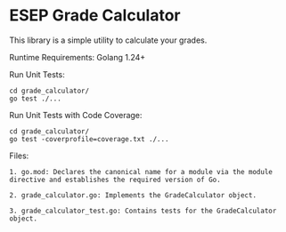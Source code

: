 # ESEP Grade Calculator

This library is a simple utility to calculate your grades.

Runtime Requirements:
Golang 1.24+

Run Unit Tests:
```
cd grade_calculator/
go test ./...
```

Run Unit Tests with Code Coverage:
```
cd grade_calculator/
go test -coverprofile=coverage.txt ./...
```

Files:  

	1. go.mod: Declares the canonical name for a module via the module directive and establishes the required version of Go.  

	2. grade_calculator.go: Implements the GradeCalculator object.  

	3. grade_calculator_test.go: Contains tests for the GradeCalculator object.  

